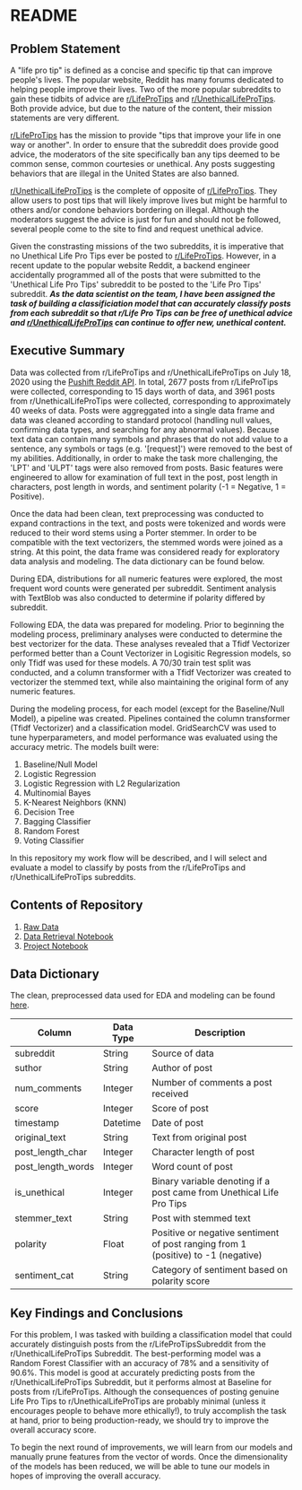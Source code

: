 # README

## Problem Statement

A "life pro tip" is defined as a concise and specific tip that can improve people's lives. The popular website, Reddit has many forums dedicated to helping people improve their lives. Two of the more popular subreddits to gain these tidbits of advice are [r/LifeProTips](https://www.reddit.com/r/LifeProTips/) and [r/UnethicalLifeProTips](https://www.reddit.com/r/UnethicalLifeProTips/). Both provide advice, but due to the nature of the content, their mission statements are very different.

[r/LifeProTips](https://www.reddit.com/r/LifeProTips/) has the mission to provide "tips that improve your life in one way or another". In order to ensure that the subreddit does provide good advice, the moderators of the site specifically ban any tips deemed to be common sense, common courtesies or unethical. Any posts suggesting behaviors that are illegal in the United States are also banned. 

[r/UnethicalLifeProTips](https://www.reddit.com/r/UnethicalLifeProTips/) is the complete of opposite of [r/LifeProTips](https://www.reddit.com/r/LifeProTips/). They allow users to post tips that will likely improve lives but might be harmful to others and/or condone behaviors bordering on illegal. Although the moderators suggest the advice is just for fun and should not be followed, several people come to the site to find and request unethical advice. 

Given the constrasting missions of the two subreddits, it is imperative that no Unethical Life Pro Tips ever be posted to [r/LifeProTips](https://www.reddit.com/r/LifeProTips/). However, in a recent update to the popular website Reddit, a backend engineer accidentally programmed all of the posts that were submitted to the 'Unethical Life Pro Tips' subreddit to be posted to the 'Life Pro Tips' subreddit. ***As the data scientist on the team, I have been assigned the task of building a classificiation model that can accurately classify posts from each subreddit so that r/Life Pro Tips can be free of unethical advice and [r/UnethicalLifeProTips](https://www.reddit.com/r/UnethicalLifeProTips/) can continue to offer new, unethical content.***

## Executive Summary
Data was collected from r/LifeProTips and r/UnethicalLifeProTips on July 18, 2020 using the [Pushift Reddit API](https://github.com/pushshift/api). In total, 2677 posts from r/LifeProTips were collected, corresponding to 15 days worth of data, and 3961 posts from r/UnethicalLifeProTips were collected, corresponding to approximately 40 weeks of data. Posts were aggreggated into a single data frame and data was cleaned according to standard protocol (handling null values, confirming data types, and searching for any abnormal values). Because text data can contain many symbols and phrases that do not add value to a sentence, any symbols or tags (e.g. '[request]') were removed to the best of my abilities. Additionally, in order to make the task more challenging, the 'LPT' and 'ULPT' tags were also removed from posts. Basic features were engineered to allow for examination of full text in the post, post length in characters, post length in words, and sentiment polarity (-1 = Negative, 1 = Positive).

Once the data had been clean, text preprocessing was conducted to expand contractions in the text, and posts were tokenized and  words were reduced to their word stems using a Porter stemmer. In order to be compatible with the text vectorizers, the stemmed words were joined as a string. At this point, the data frame was considered ready for exploratory data analysis and modeling. The data dictionary can be found below. 

During EDA, distributions for all numeric features were explored, the most frequent word counts were generated per subreddit. Sentiment analysis with TextBlob was also conducted to determine if polarity differed by subreddit. 

Following EDA, the data was prepared for modeling. Prior to beginning the modeling process, preliminary analyses were conducted to determine the best vectorizer for the data. These analyses revealed that a Tfidf Vectorizer performed better than a Count Vectorizer in Logisitic Regression models, so only Tfidf was used for these models. A 70/30 train test split was conducted, and a column transformer with a Tfidf Vectorizer was created to vectorizer the stemmed text, while also maintaining the original form of any numeric features. 

During the modeling process, for each model (except for the Baseline/Null Model), a pipeline was created. Pipelines contained the column transformer (Tfidf Vectorizer) and a classification model. GridSearchCV was used to tune hyperparameters, and model performance was evaluated using the accuracy metric. The models built were: 
1. Baseline/Null Model
2. Logistic Regression
3. Logistic Regression with L2 Regularization
4. Multinomial Bayes
5. K-Nearest Neighbors (KNN)
6. Decision Tree
7. Bagging Classifier
8. Random Forest
9. Voting Classifier

In this repository my work flow will be described, and I will select and evaluate a model to classify by posts from the r/LifeProTips and r/UnethicalLifeProTips subreddits.

## Contents of Repository
1. [Raw Data](https://git.generalassemb.ly/jlu90/project_3/tree/master/data)
2. [Data Retrieval Notebook](https://git.generalassemb.ly/jlu90/project_3/blob/master/code/01-Scraping%20from%20Reddit.ipynb)
3. [Project Notebook](https://git.generalassemb.ly/jlu90/project_3/blob/master/code/Project%203%20-%20Life%20Pro%20Tips%20vs.%20Unethical%20Life%20Pro%20Tips%20Classification.ipynb)

## Data Dictionary

The clean, preprocessed data used for EDA and modeling can be found [here](https://git.generalassemb.ly/jlu90/project_3/blob/master/data/subreddits_preprocessed.csv).

|Column| Data Type| Description|
|---|---|---|
subreddit| String| Source of data
suthor|String| Author of post
num_comments|Integer|Number of comments a post received
score|Integer|Score of post
timestamp|Datetime|Date of post
original_text|String|Text from original post
post_length_char|Integer|Character length of post
post_length_words|Integer|Word count of post
is_unethical|Integer|Binary variable denoting if a post came from Unethical Life Pro Tips
stemmer_text|String|Post with stemmed text
polarity|Float|Positive or negative sentiment of post ranging from 1 (positive) to -1 (negative)
sentiment_cat|String|Category of sentiment based on polarity score


## Key Findings and Conclusions
For this problem, I was tasked with building a classification model that could accurately distinguish posts from the r/LifeProTipsSubreddit from the r/UnethicalLifeProTips Subreddit. The best-performing model was a Random Forest Classifier with an accuracy of 78% and a sensitivity of 90.6%. This model is good at accurately predicting posts from the r/UnethicalLifeProTips Subreddit, but it performs almost at Baseline for posts from r/LifeProTips. Although the consequences of posting genuine Life Pro Tips to r/UnethicalLifeProTips are probably minimal (unless it encourages people to behave more ethically!), to truly accomplish the task at hand, prior to being production-ready, we should try to improve the overall accuracy score. 

To begin the next round of improvements, we will learn from our models and manually prune features from the vector of words. Once the dimensionality of the models has been reduced, we will be able to tune our models in hopes of improving the overall accuracy.
